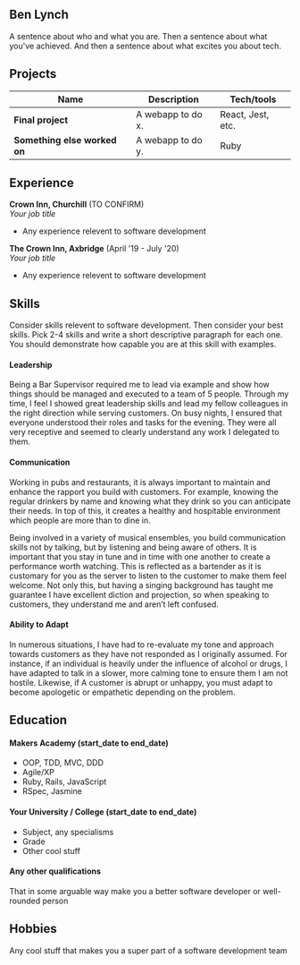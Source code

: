 ## Ben Lynch

A sentence about who and what you are. Then a sentence about what you've achieved. And then a sentence about what excites you about tech.

## Projects

| Name                         | Description       | Tech/tools        |
| ---------------------------- | ----------------- | ----------------- |
| **Final project**            | A webapp to do x. | React, Jest, etc. |
| **Something else worked on** | A webapp to do y. | Ruby              |

## Experience

**Crown Inn, Churchill** (TO CONFIRM)  
_Your job title_

- Any experience relevent to software development

**The Crown Inn, Axbridge** (April '19 - July '20)  
_Your job title_

- Any experience relevent to software development

## Skills

Consider skills relevent to software development. Then consider your best skills. Pick 2-4 skills and write a short descriptive paragraph for each one. You should demonstrate how capable you are at this skill with examples.

#### Leadership

Being a Bar Supervisor required me to lead via example and show how things should be managed and executed to a team of 5 people. Through my time, I feel I showed great leadership skills and lead my fellow colleagues in the right direction while serving customers. On busy nights, I ensured that everyone understood their roles and tasks for the evening. They were all very receptive and seemed to clearly understand any work I delegated to them.


#### Communication

Working in pubs and restaurants, it is always important to maintain and enhance the rapport you build with customers. For example, knowing the regular drinkers by name and knowing what they drink so you can anticipate their needs. In top of this, it creates a healthy and hospitable environment which people are more than to dine in.

Being involved in a variety of musical ensembles, you build communication skills not by talking, but by listening and being aware of others. It is important that you stay in tune and in time with one another to create a performance worth watching. This is reflected as a bartender as it is customary for you as the server to listen to the customer to make them feel welcome. Not only this, but having a singing background has taught me guarantee I have excellent diction and projection, so when speaking to customers, they understand me and aren’t left confused.


#### Ability to Adapt

In numerous situations, I have had to re-evaluate my tone and approach towards customers as they have not responded as I originally assumed. For instance, if an individual is heavily under the influence of alcohol or drugs, I have adapted to talk in a slower, more calming tone to ensure them I am not hostile. Likewise, if A customer is abrupt or unhappy, you must adapt to become apologetic or empathetic depending on the problem.


## Education

#### Makers Academy (start_date to end_date)

- OOP, TDD, MVC, DDD
- Agile/XP
- Ruby, Rails, JavaScript
- RSpec, Jasmine

#### Your University / College (start_date to end_date)

- Subject, any specialisms
- Grade
- Other cool stuff

#### Any other qualifications

That in some arguable way make you a better software developer or well-rounded person

## Hobbies

Any cool stuff that makes you a super part of a software development team
